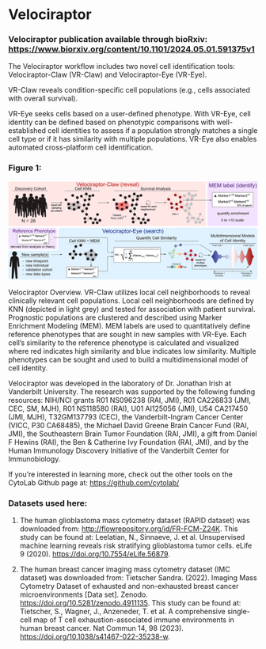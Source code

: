 # Velociraptor

### Velociraptor publication available through bioRxiv: https://www.biorxiv.org/content/10.1101/2024.05.01.591375v1

The Velociraptor workflow includes two novel cell identification tools: Velociraptor-Claw (VR-Claw) and Velociraptor-Eye (VR-Eye).

VR-Claw reveals condition-specific cell populations (e.g., cells associated with overall survival).

VR-Eye seeks cells based on a user-defined phenotype. With VR-Eye, cell identity can be defined based on phenotypic comparisons with well-established cell identities to assess if a population strongly matches a single cell type or if it has similarity with multiple populations. VR-Eye also enables automated cross-platform cell identification.

### Figure 1:

![alt text](https://github.com/clairecross/Velociraptor/blob/main/Velociraptor%20Overview.png)

Velociraptor Overview. VR-Claw utilizes local cell neighborhoods to reveal clinically relevant cell populations. Local cell neighborhoods are defined by KNN (depicted in light grey) and tested for association with patient survival. Prognostic populations are clustered and described using Marker Enrichment Modeling (MEM). MEM labels are used to quantitatively define reference phenotypes that are sought in new samples with VR-Eye. Each cell’s similarity to the reference phenotype is calculated and visualized where red indicates high similarity and blue indicates low similarity. Multiple phenotypes can be sought and used to build a multidimensional model of cell identity. 

Velociraptor was developed in the laboratory of Dr. Jonathan Irish at Vanderbilt University.  The research was supported by the following funding resources: NIH/NCI grants R01 NS096238 (RAI, JMI), R01 CA226833 (JMI, CEC, SM, MJH), R01 NS118580 (RAI), U01 AI125056 (JMI), U54 CA217450 (JMI, MJH), T32GM137793 (CEC), the Vanderbilt-Ingram Cancer Center (VICC, P30 CA68485), the Michael David Greene Brain Cancer Fund (RAI, JMI), the Southeastern Brain Tumor Foundation (RAI, JMI), a gift from Daniel F Hewins (RAI), the Ben & Catherine Ivy Foundation (RAI, JMI), and by the Human Immunology Discovery Initiative of the Vanderbilt Center for Immunobiology.

If you’re interested in learning more, check out the other tools on the CytoLab Github page at:
https://github.com/cytolab/

### Datasets used here:
1. The human glioblastoma mass cytometry dataset (RAPID dataset) was downloaded from: http://flowrepository.org/id/FR-FCM-Z24K. This study can be found at: Leelatian, N., Sinnaeve, J. et al. Unsupervised machine learning reveals risk stratifying glioblastoma tumor cells. eLife 9 (2020). https://doi.org/10.7554/eLife.56879.

2. The human breast cancer imaging mass cytometry dataset (IMC dataset) was downloaded from: Tietscher Sandra. (2022). Imaging Mass Cytometry Dataset of exhausted and non-exhausted breast cancer microenvironments [Data set]. Zenodo. https://doi.org/10.5281/zenodo.4911135. This study can be found at: Tietscher, S., Wagner, J., Anzeneder, T. et al. A comprehensive single-cell map of T cell exhaustion-associated immune environments in human breast cancer. Nat Commun 14, 98 (2023). https://doi.org/10.1038/s41467-022-35238-w.

